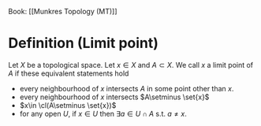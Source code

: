 Book: [[Munkres Topology (MT)]]
# Definition (Limit point)
Let $X$ be a topological space.
Let $x \in X$ and $A\subset X$.
We call $x$ a limit point of $A$ if these equivalent statements hold
- every neighbourhood of $x$ intersects $A$ in some point other than $x$.
- every neighbourhood of $x$ intersects $A\setminus \set{x}$
- $x\in \cl(A\setminus \set{x})$
- for any open $U$, if $x\in U$ then $\exists a\in U\cap A$ s.t. $a\neq x$.
